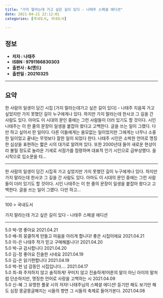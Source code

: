 ```yaml
---
title: "가지 말라는데 가고 싶은 길이 있다 - 나태주 스페셜 에디션"
date: 2021-04-21 22:12:01
categories: [국내도서, 국내도서]

---
```

## **정보**

- **저자 : 나태주**
- **ISBN : 9791166830303**
- **출판사 : &(앤드)**
- **출판일 : 20210325**

------



## **요약**

한 사람의 일생이 담긴 시집 [가지 말라는데가고 싶은 길이 있다] - 나태주 지음꼭 가고 싶었지만 가지 못했던 길이 누구에게나 있다. 하지만 가지 말라는데 한사코 그 길을 간 사람도 있다. 아마도 이 시대의 문인 중에는 그런 사람들이 더러 있기도 할 것이다. 시인 나태주는 이 한 줄의 문장이 일생을 붙잡아 왔다고 고백한다. 글을 쓰는 일이 그랬다. 다만 하고 싶어서 한 일이다. 다른 이들에게는 쓸모없는 일이었지만 그에게는 너무나 소중한 일이었고 끝내는 무엇보다 잘한 일이 되었다 한다. 나태주 시인은 소박한 언어로 명징한 심상을 표현하는 짧은 시의 대가로 알려져 있다. 또한 2000년대 들어 새로운 현상이라 불릴 정도로 놀라운 기세로 서점가를 점령하며 대표적 인기 시인으로 급부상했다. 을 시작으로 입소문을 타...

------

한 사람의 일생이 담긴 시집꼭 가고 싶었지만 가지 못했던 길이 누구에게나 있다. 하지만 가지 말라는데 한사코 그 길을 간 사람도 있다. 아마도 이 시대의 문인 중에는 그런 사람들이 더러 있기도 할 것이다. 시인 나태주는 이 한 줄의 문장이 일생을 붙잡아 왔다고 고백한다. 글을 쓰는 일이 그랬다. 다만 하고... 

------

100 > 국내도서 

가지 말라는데 가고 싶은 길이 있다 - 나태주 스페셜 에디션 

------


5.0 박-영 좋아요 2021.04.21 <br/>5.0 배-희 뭉클하게 만들고 마음을 아리게 합니다! 좋은 시집이에요 2021.04.21 <br/>5.0 이-은 나태주 작가 믿고 구매해봅니다! 2021.04.20 <br/>5.0 박-규 감사합니다 2021.04.20 <br/>5.0 김-정 좋아요 
진솔한 시네요 2021.04.19 <br/>5.0 김-은 읽기편합니다 2021.04.19 <br/>5.0 박-현 넘 감동인 시집입니다.... 2021.04.17 <br/>5.0 최-화 주저하지 않고 솔직하게! 꾸미지 않고 진솔하게!어른의 말이 아닌 아이의 말처럼 단순하지만, 명징한 언어로 사랑을 고백하는 시 2021.04.09 <br/>5.0 신-혜 그 유명한 풀꽃 시의 저자! 나태주님의 스페셜 에디션! 듣기만 해도 보기만 해도 심장 몽글몽글해지는 시들의 향연 그 시들의 축제로 들어가본다. 2021.04.08 <br/>
